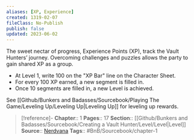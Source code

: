 ```yaml
---
aliases: [XP, Experience]
created: 1319-02-07
fileClass: No-Publish
publish: false
updated: 2023-06-02
---
```


The sweet nectar of progress, Experience Points (XP), track the Vault Hunters’ journey. Overcoming challenges and puzzles allows the party to gain shared XP as a group.

- At Level 1, write 100 on the "XP Bar" line on the Character Sheet.
- For every 100 XP earned, a new segment is filled in.
- Once 10 segments are filled in, a new Level is achieved.

See [[Github/Bunkers and Badasses/Sourcebook/Playing The Game/Leveling Up/Leveling Up|Leveling Up]] for leveling up rewards.

> [!reference]-
> **Chapter**:: 1
> **Pages**:: 17
> **Section**:: [[Github/Bunkers and Badasses/Sourcebook/Creating a Vault Hunter/Level/Level|Level]]
> **Source**:: [Nerdvana](https://nerdvanagames.com)
> **Tags**:: #BnB/Sourcebook/chapter-1
